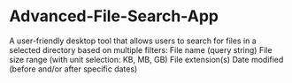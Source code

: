 # Advanced-File-Search-App
A user-friendly desktop tool that allows users to search for files in a selected directory based on multiple filters:      File name (query string)      File size range (with unit selection: KB, MB, GB)      File extension(s)      Date modified (before and/or after specific dates)
